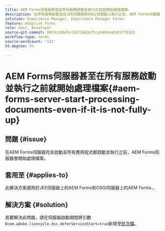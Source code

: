```yaml
---
title: AEM Forms伺服器甚至在所有服務啟動並執行之前就開始處理檔案。
description: 在所有服務啟動並在JEE伺服器和OSGi伺服器上執行之前，AEM Forms伺服器就會開始處理檔案。
solution: Experience Manager, Experience Manager Forms
feature: Adaptive Forms
role: User, Developer
source-git-commit: 887dc1d6d7e11672b62ef5ca5463ea6181ff0320
workflow-type: tm+mt
source-wordcount: '111'
ht-degree: 3%

---
```


# AEM Forms伺服器甚至在所有服務啟動並執行之前就開始處理檔案{#aem-forms-server-start-processing-documents-even-if-it-is-not-fully-up}

## 問題 {#issue}

<!--When user restarts AEM Forms server, the current calling processes or services still continue such as rendering PDF documents and more. It causes the restart of the AEM Forms server to not startup correctly.-->

在AEM Forms伺服器完全啟動且所有應用程式都啟動並執行之前，AEM Forms伺服器會開始處理檔案。


## 套用至 {#applies-to}

此解決方案適用於JEE伺服器上的AEM Forms和OSGi伺服器上的AEM Forms 。

## 解決方案 {#solution}

若要解決此問題，請在伺服器啟動期間將引數`Dcom.adobe.livecycle.dsc.deferServiceStart=true`新增至[批次檔](https://experienceleague.adobe.com/docs/experience-manager-65-2025/deploying/deploying/command-line-start-and-stop.html#windows-platform-start-bat-script-example)。
